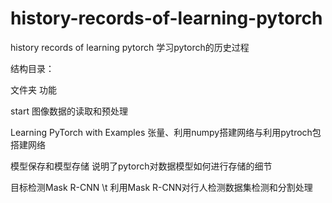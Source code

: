 # history-records-of-learning-pytorch
history records of learning pytorch
学习pytorch的历史过程


结构目录：

文件夹             功能

start                                 图像数据的读取和预处理

Learning PyTorch with Examples        张量、利用numpy搭建网络与利用pytroch包搭建网络

模型保存和模型存储                      说明了pytorch对数据模型如何进行存储的细节
 
目标检测Mask R-CNN             \t        利用Mask R-CNN对行人检测数据集检测和分割处理
